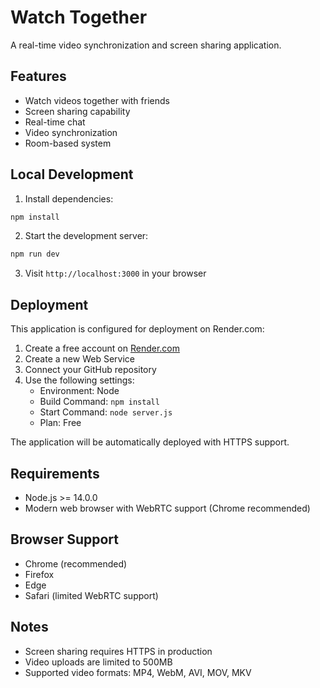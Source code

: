 # Watch Together

A real-time video synchronization and screen sharing application.

## Features

- Watch videos together with friends
- Screen sharing capability
- Real-time chat
- Video synchronization
- Room-based system

## Local Development

1. Install dependencies:
```bash
npm install
```

2. Start the development server:
```bash
npm run dev
```

3. Visit `http://localhost:3000` in your browser

## Deployment

This application is configured for deployment on Render.com:

1. Create a free account on [Render.com](https://render.com)
2. Create a new Web Service
3. Connect your GitHub repository
4. Use the following settings:
   - Environment: Node
   - Build Command: `npm install`
   - Start Command: `node server.js`
   - Plan: Free

The application will be automatically deployed with HTTPS support.

## Requirements

- Node.js >= 14.0.0
- Modern web browser with WebRTC support (Chrome recommended)

## Browser Support

- Chrome (recommended)
- Firefox
- Edge
- Safari (limited WebRTC support)

## Notes

- Screen sharing requires HTTPS in production
- Video uploads are limited to 500MB
- Supported video formats: MP4, WebM, AVI, MOV, MKV 
